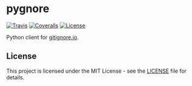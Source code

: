 # pygnore

[![Travis](https://img.shields.io/travis/flipee/pygnore.svg?style=flat-square)](https://travis-ci.org/flipee/pygnore)
[![Coveralls](https://img.shields.io/coveralls/flipee/pygnore.svg?style=flat-square)](https://coveralls.io/github/flipee/pygnore?branch=master)
[![License](https://img.shields.io/github/license/flipee/pygnore.svg?style=flat-square)](https://github.com/flipee/pygnore/blob/master/LICENSE)

Python client for [gitignore.io](https://gitignore.io).

## License

This project is licensed under the MIT License - see the [LICENSE](https://github.com/flipee/pygnore/blob/master/LICENSE) file for details.
